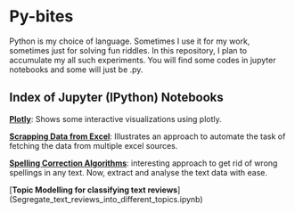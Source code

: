 # Py-bites

Python is my choice of language. Sometimes I use it for my work, sometimes just for solving fun riddles. In this repository, I plan to accumulate my all such experiments. You will find some codes in jupyter notebooks and some will just be .py. 


## Index of Jupyter (IPython) Notebooks

[**Plotly**](Plotly.ipynb): Shows some interactive visualizations using plotly.  

[**Scrapping Data from Excel**](Scrapping_Data_from_Excel.ipynb): Illustrates an approach to automate the task of fetching the data from multiple excel sources.  

[**Spelling Correction Algorithms**](Spelling_Correction_Algorithms.ipynb): interesting approach to get rid of wrong spellings in any text. Now, extract and analyse the text data with ease.

[**Topic Modelling for classifying text reviews**] (Segregate_text_reviews_into_different_topics.ipynb)
